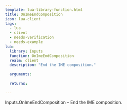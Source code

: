 ```yaml
---
template: lua-library-function.html
title: OnImeEndComposition
icon: lua-client
tags:
  - lua
  - client
  - needs-verification
  - needs-example
lua:
  library: Inputs
  function: OnImeEndComposition
  realm: client
  description: "End the IME composition."
  
  arguments:
  
  returns:
    
---
```


<div class="lua__search__keywords">
Inputs.OnImeEndComposition &#x2013; End the IME composition.
</div>
